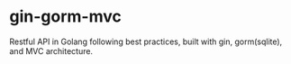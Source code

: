 # gin-gorm-mvc
 Restful API in Golang following best practices, built with gin, gorm(sqlite), and MVC architecture.
